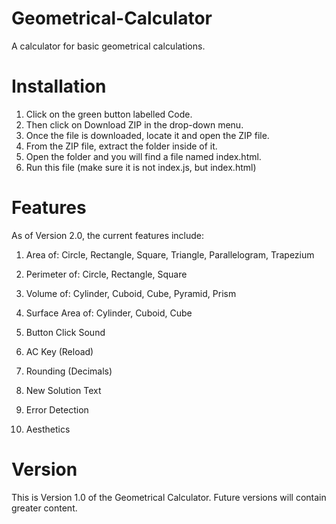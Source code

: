 # Geometrical-Calculator
A calculator for basic geometrical calculations.

# Installation
1) Click on the green button labelled Code.
2) Then click on Download ZIP in the drop-down menu.
3) Once the file is downloaded, locate it and open the ZIP file.
4) From the ZIP file, extract the folder inside of it. 
5) Open the folder and you will find a file named index.html.
6) Run this file (make sure it is not index.js, but index.html)

# Features
As of Version 2.0, the current features include:
1) Area of:
Circle,
Rectangle,
Square,
Triangle,
Parallelogram,
Trapezium

2) Perimeter of:
Circle,
Rectangle,
Square

3) Volume of:
Cylinder,
Cuboid,
Cube,
Pyramid,
Prism
  
4) Surface Area of:
Cylinder,
Cuboid,
Cube

5) Button Click Sound
6) AC Key (Reload)
7) Rounding (Decimals)
8) New Solution Text
9) Error Detection
10) Aesthetics

# Version
This is Version 1.0 of the Geometrical Calculator. Future versions will contain greater content.
